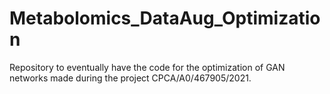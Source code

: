 # Metabolomics_DataAug_Optimization
Repository to eventually have the code for the optimization of GAN networks made during the project CPCA/A0/467905/2021.
